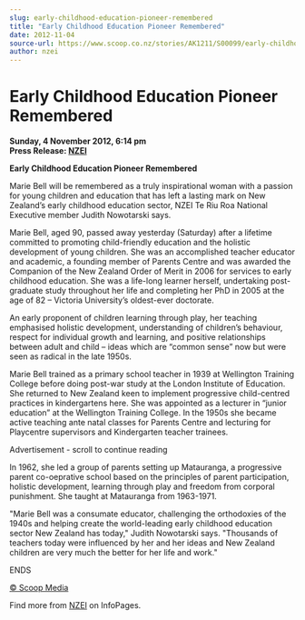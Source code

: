 ```yaml
---
slug: early-childhood-education-pioneer-remembered
title: "Early Childhood Education Pioneer Remembered"
date: 2012-11-04
source-url: https://www.scoop.co.nz/stories/AK1211/S00099/early-childhood-education-pioneer-remembered.htm
author: nzei
---
```

Early Childhood Education Pioneer Remembered
============================================

**Sunday, 4 November 2012, 6:14 pm**  
**Press Release: [NZEI](https://info.scoop.co.nz/NZEI)**

**Early Childhood Education Pioneer Remembered**

Marie Bell will be remembered as a truly inspirational woman with a passion for young children and education that has left a lasting mark on New Zealand’s early childhood education sector, NZEI Te Riu Roa National Executive member Judith Nowotarski says.

Marie Bell, aged 90, passed away yesterday (Saturday) after a lifetime committed to promoting child-friendly education and the holistic development of young children. She was an accomplished teacher educator and academic, a founding member of Parents Centre and was awarded the Companion of the New Zealand Order of Merit in 2006 for services to early childhood education. She was a life-long learner herself, undertaking post-graduate study throughout her life and completing her PhD in 2005 at the age of 82 – Victoria University’s oldest-ever doctorate.

An early proponent of children learning through play, her teaching emphasised holistic development, understanding of children’s behaviour, respect for individual growth and learning, and positive relationships between adult and child – ideas which are “common sense” now but were seen as radical in the late 1950s.

Marie Bell trained as a primary school teacher in 1939 at Wellington Training College before doing post-war study at the London Institute of Education. She returned to New Zealand keen to implement progressive child-centred practices in kindergartens here. She was appointed as a lecturer in “junior education” at the Wellington Training College. In the 1950s she became active teaching ante natal classes for Parents Centre and lecturing for Playcentre supervisors and Kindergarten teacher trainees. 

Advertisement - scroll to continue reading





In 1962, she led a group of parents setting up Matauranga, a progressive parent co-oeprative school based on the principles of parent participation, holistic development, learning through play and freedom from corporal punishment. She taught at Matauranga from 1963-1971.

\"Marie Bell was a consumate educator, challenging the orthodoxies of the 1940s and helping create the world-leading early childhood education sector New Zealand has today," Judith Nowotarski says. "Thousands of teachers today were influenced by her and her ideas and New Zealand children are very much the better for her life and work."

ENDS

[© Scoop Media](http://www.scoop.co.nz/about/terms.html)

Find more from [NZEI](https://info.scoop.co.nz/NZEI) on InfoPages.